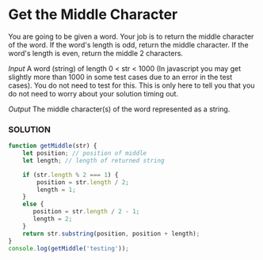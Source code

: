 # Get the Middle Character

You are going to be given a word. Your job is to return the middle character of the word. If the word's length 
is odd, return the middle character. If the word's length is even, return the middle 2 characters.

_Input_
A word (string) of length 0 < str < 1000 (In javascript you may get slightly more than 1000 in some test cases 
due to an error in the test cases). You do not need to test for this. This is only here to tell you that you do 
not need to worry about your solution timing out.

_Output_
The middle character(s) of the word represented as a string.



### SOLUTION
``` javascript
function getMiddle(str) {
    let position; // position of middle
    let length; // length of returned string

    if (str.length % 2 === 1) {
        position = str.length / 2;
        length = 1;
    }
    else {
       position = str.length / 2 - 1;
       length = 2;
    }
    return str.substring(position, position + length);
}
console.log(getMiddle('testing'));
```

